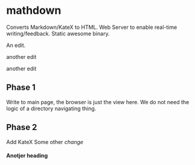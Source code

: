 mathdown
========

Converts Markdown/KateX to HTML. Web Server to enable real-time writing/feedback. Static awesome binary.

An edit.

another edit

another edit

## Phase 1

Write to main page, the browser is just the view here. We do not need the logic
of a directory navigating thing.

## Phase 2

Add KateX
Some other *change*

#### Anotjer heading
